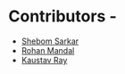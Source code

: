# Contributors -
- [Shebom Sarkar](https://github.com/shebom640)
- [Rohan Mandal](https://github.com/rohan-trdt)
- [Kaustav Ray](https://github.com/kaustavRay1)
